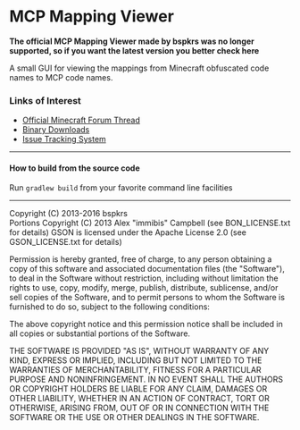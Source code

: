 MCP Mapping Viewer
=================
**The official MCP Mapping Viewer made by bspkrs was no longer supported, so if you want the latest version you better check here**

A small GUI for viewing the mappings from Minecraft obfuscated code names to MCP code names.

### Links of Interest
 - [Official Minecraft Forum Thread](http://www.minecraftforum.net/topic/2115030-)
 - [Binary Downloads](http://bspk.rs/MC/MCPMappingViewer/index.html)
 - [Issue Tracking System](https://github.com/bspkrs/MCPMappingViewer/issues)
 
* * *

#### How to build from the source code ####

Run `gradlew build` from your favorite command line facilities

* * *

Copyright (C) 2013-2016 bspkrs<br/>
Portions Copyright (C) 2013 Alex "immibis" Campbell (see BON_LICENSE.txt for details)
GSON is licensed under the Apache License 2.0 (see GSON_LICENSE.txt for details)

Permission is hereby granted, free of charge, to any person obtaining a copy of this software and associated documentation files (the "Software"), to deal in the Software without restriction, including without limitation the rights to use, copy, modify, merge, publish, distribute, sublicense, and/or sell copies of the Software, and to permit persons to whom the Software is furnished to do so, subject to the following conditions:

The above copyright notice and this permission notice shall be included in all copies or substantial portions of the Software.

THE SOFTWARE IS PROVIDED "AS IS", WITHOUT WARRANTY OF ANY KIND, EXPRESS OR IMPLIED, INCLUDING BUT NOT LIMITED TO THE WARRANTIES OF MERCHANTABILITY, FITNESS FOR A PARTICULAR PURPOSE AND NONINFRINGEMENT. IN NO EVENT SHALL THE AUTHORS OR COPYRIGHT HOLDERS BE LIABLE FOR ANY CLAIM, DAMAGES OR OTHER LIABILITY, WHETHER IN AN ACTION OF CONTRACT, TORT OR OTHERWISE, ARISING FROM, OUT OF OR IN CONNECTION WITH THE SOFTWARE OR THE USE OR OTHER DEALINGS IN THE SOFTWARE.